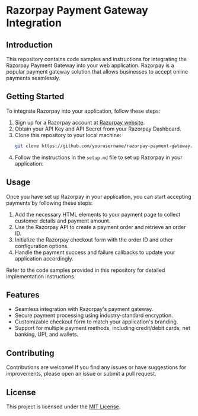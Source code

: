 # Razorpay Payment Gateway Integration

## Introduction
This repository contains code samples and instructions for integrating the Razorpay Payment Gateway into your web application. Razorpay is a popular payment gateway solution that allows businesses to accept online payments seamlessly.

## Getting Started
To integrate Razorpay into your application, follow these steps:

1. Sign up for a Razorpay account at [Razorpay website](https://razorpay.com).
2. Obtain your API Key and API Secret from your Razorpay Dashboard.
3. Clone this repository to your local machine:
    ```bash
    git clone https://github.com/yourusername/razorpay-payment-gateway.git
    ```
4. Follow the instructions in the `setup.md` file to set up Razorpay in your application.

## Usage
Once you have set up Razorpay in your application, you can start accepting payments by following these steps:

1. Add the necessary HTML elements to your payment page to collect customer details and payment amount.
2. Use the Razorpay API to create a payment order and retrieve an order ID.
3. Initialize the Razorpay checkout form with the order ID and other configuration options.
4. Handle the payment success and failure callbacks to update your application accordingly.

Refer to the code samples provided in this repository for detailed implementation instructions.

## Features
- Seamless integration with Razorpay's payment gateway.
- Secure payment processing using industry-standard encryption.
- Customizable checkout form to match your application's branding.
- Support for multiple payment methods, including credit/debit cards, net banking, UPI, and wallets.

## Contributing
Contributions are welcome! If you find any issues or have suggestions for improvements, please open an issue or submit a pull request.

## License
This project is licensed under the [MIT License](LICENSE).
